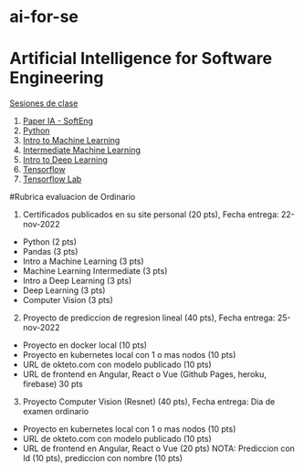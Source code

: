 # ai-for-se
# Artificial Intelligence for Software Engineering
[Sesiones de clase](https://drive.google.com/drive/folders/1KMs5ZJLgPz1HV49ENF4ZIv73K__xH_fU?usp=sharing)


1. [Paper IA - SoftEng](https://github.com/adsoftsito/laboweb/blob/main/CI_CD_IA.pdf)
2. [Python](https://www.kaggle.com/learn/python)
3. [Intro to Machine Learning](https://www.kaggle.com/learn/intro-to-machine-learning)
4. [Intermediate Machine Learning](https://www.kaggle.com/learn/intermediate-machine-learning)
5. [Intro to Deep Learning](https://www.kaggle.com/learn/intro-to-deep-learning)
6. [Tensorflow](https://github.com/adsoftsito/apis/blob/master/w15/itesm_apis_semana15.pdf)
7. [Tensorflow Lab](https://colab.research.google.com/drive/1EVOq8gLq6wm_PWdj29qwmX6VjZEwwptf?usp=sharing)

#Rubrica evaluacion de Ordinario

1. Certificados publicados en su site personal  (20 pts), Fecha entrega: 22-nov-2022
  - Python (2 pts) 
  - Pandas (3 pts)
  - Intro a Machine Learning (3 pts)
  - Machine Learning Intermediate (3 pts)
  - Intro a Deep Learning (3 pts)
  - Deep Learning (3 pts)
  - Computer Vision (3 pts)

2. Proyecto de prediccion de regresion lineal (40 pts), Fecha entrega: 25-nov-2022
  - Proyecto en docker local (10 pts)
  - Proyecto en kubernetes local con 1 o mas nodos (10 pts)
  - URL de okteto.com con modelo publicado (10 pts)
  - URL de frontend en Angular, React o Vue (Github Pages, heroku, firebase) 30 pts

3. Proyecto Computer Vision (Resnet)  (40 pts), Fecha entrega: Dia de examen ordinario
  - Proyecto en kubernetes local con 1 o mas nodos (10 pts)
  - URL de okteto.com con modelo publicado (10 pts)
  - URL de frontend en Angular, React o Vue (20 pts) NOTA:  Prediccion con Id (10 pts), prediccion con nombre (10 pts)

